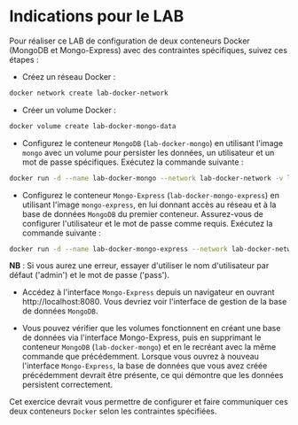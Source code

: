 # Indications pour le LAB

Pour réaliser ce LAB de configuration de deux conteneurs Docker (MongoDB et Mongo-Express) avec des contraintes spécifiques, suivez ces étapes :

- Créez un réseau Docker :

```bash
docker network create lab-docker-network
```
- Créer un volume Docker :

```bash
docker volume create lab-docker-mongo-data
```

- Configurez le conteneur `MongoDB` (`lab-docker-mongo`) en utilisant l'image `mongo` avec un volume pour persister les données, un utilisateur et un mot de passe spécifiques. Exécutez la commande suivante :

```bash 
docker run -d --name lab-docker-mongo --network lab-docker-network -v lab-docker-mongo-data:/data/db -e MONGO_INITDB_ROOT_USERNAME=lab-docker -e MONGO_INITDB_ROOT_PASSWORD=lab-docker-password mongo
```

- Configurez le conteneur `Mongo-Express` (`lab-docker-mongo-express`) en utilisant l'image `mongo-express`, en lui donnant accès au réseau et à la base de données `MongoDB` du premier conteneur. Assurez-vous de configurer l'utilisateur et le mot de passe comme requis. Exécutez la commande suivante :

```bash
docker run -d --name lab-docker-mongo-express --network lab-docker-network -e ME_CONFIG_MONGODB_SERVER=lab-docker-mongo -e ME_CONFIG_MONGODB_ADMINUSERNAME=lab-docker -e ME_CONFIG_MONGODB_ADMINPASSWORD=lab-docker-password -p 8080:8081 mongo-express
```
**NB** : Si vous aurez une erreur, essayer d'utiliser le nom d'utilisateur par défaut ('admin') et le mot de passe ('pass').

- Accédez à l'interface `Mongo-Express` depuis un navigateur en ouvrant http://localhost:8080. Vous devriez voir l'interface de gestion de la base de données `MongoDB`.

- Vous pouvez vérifier que les volumes fonctionnent en créant une base de données via l'interface Mongo-Express, puis en supprimant le conteneur `MongoDB` (`lab-docker-mongo`) et en le recréant avec la même commande que précédemment. Lorsque vous ouvrez à nouveau l'interface `Mongo-Express`, la base de données que vous avez créée précédemment devrait être présente, ce qui démontre que les données persistent correctement.

Cet exercice devrait vous permettre de configurer et faire communiquer ces deux conteneurs `Docker` selon les contraintes spécifiées.




